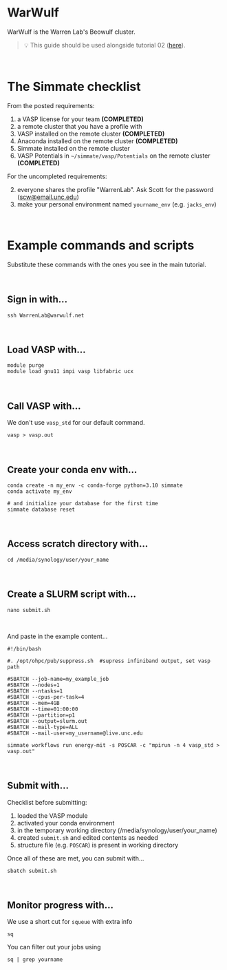 
# WarWulf

WarWulf is the Warren Lab's Beowulf cluster.

> :bulb: This guide should be used alongside tutorial 02 ([here](https://github.com/jacksund/simmate/blob/main/tutorials/02_%20Run_a_workflow.md#switching-to-a-remote-cluster)).

<br/>

# The Simmate checklist

From the posted requirements:

1. a VASP license for your team **(COMPLETED)**
2. a remote cluster that you have a profile with 
3. VASP installed on the remote cluster **(COMPLETED)**
4. Anaconda installed on the remote cluster **(COMPLETED)**
5. Simmate installed on the remote cluster
6. VASP Potentials in `~/simmate/vasp/Potentials` on the remote cluster **(COMPLETED)**

For the uncompleted requirements:

2. everyone shares the profile "WarrenLab". Ask Scott for the password (scw@email.unc.edu)
5. make your personal environment named `yourname_env` (e.g. `jacks_env`)

<br/>

# Example commands and scripts

Substitute these commands with the ones you see in the main tutorial.

<br/>

## Sign in with...
``` shell
ssh WarrenLab@warwulf.net
```

<br/>

## Load VASP with...
``` shell
module purge
module load gnu11 impi vasp libfabric ucx
```

<br/>

## Call VASP with... 
We don't use `vasp_std` for our default command.
``` shell
vasp > vasp.out 
```

<br/>

## Create your conda env with...
``` shell
conda create -n my_env -c conda-forge python=3.10 simmate
conda activate my_env

# and initialize your database for the first time
simmate database reset
```

<br/>

## Access scratch directory with...
``` shell
cd /media/synology/user/your_name
```

<br/>

## Create a SLURM script with...
``` shell
nano submit.sh
```

<br/>

And paste in the example content...
``` shell
#!/bin/bash

#. /opt/ohpc/pub/suppress.sh  #supress infiniband output, set vasp path

#SBATCH --job-name=my_example_job
#SBATCH --nodes=1
#SBATCH --ntasks=1
#SBATCH --cpus-per-task=4
#SBATCH --mem=4GB
#SBATCH --time=01:00:00
#SBATCH --partition=p1
#SBATCH --output=slurm.out 
#SBATCH --mail-type=ALL 
#SBATCH --mail-user=my_username@live.unc.edu

simmate workflows run energy-mit -s POSCAR -c "mpirun -n 4 vasp_std > vasp.out"
```

<br/>

## Submit with...
Checklist before submitting:
1. loaded the VASP module
2. activated your conda environment
3. in the temporary working directory (/media/synology/user/your_name)
4. created `submit.sh` and edited contents as needed
5. structure file (e.g. `POSCAR`) is present in working directory

Once all of these are met, you can submit with...
``` shell
sbatch submit.sh
```

<br/>

## Monitor progress with... 
We use a short cut for `squeue` with extra info
``` shell
sq
```

You can filter out your jobs using

``` shell
sq | grep yourname
```
